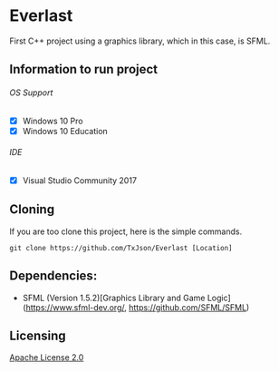 # Everlast

First C++ project using a graphics library, which in this case, is SFML.

## Information to run project
###### OS Support
- [x] Windows 10 Pro
- [x] Windows 10 Education

###### IDE
- [x] Visual Studio Community 2017


## Cloning 
If you are too clone this project, here is the simple commands.
```
git clone https://github.com/TxJson/Everlast [Location]
```

## Dependencies:
- SFML (Version 1.5.2)[Graphics Library and Game Logic](https://www.sfml-dev.org/, https://github.com/SFML/SFML)

## Licensing
[Apache License 2.0](https://github.com/TxJson/Everlast/blob/master/LICENSE)
